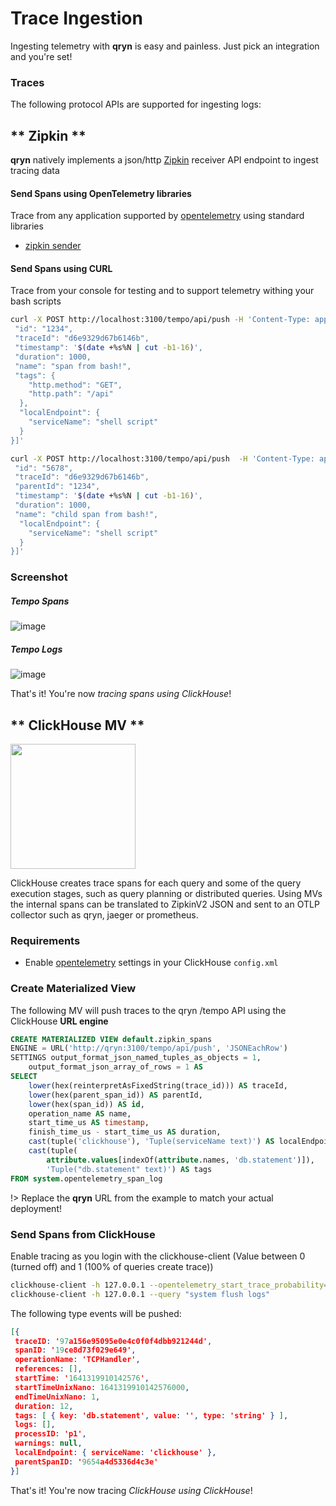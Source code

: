 # Trace Ingestion

Ingesting telemetry with **qryn** is easy and painless. Just pick an integration and you're set!


### Traces
The following protocol APIs are supported for ingesting logs:
<!-- tabs:start -->
## ** Zipkin **

**qryn** natively implements a json/http [Zipkin](https://zipkin.io/) receiver API endpoint to ingest tracing data

#### Send Spans using OpenTelemetry libraries

Trace from any application supported by [opentelemetry](https://github.com/open-telemetry) using standard libraries

- [zipkin sender](https://github.com/open-telemetry/opentelemetry-js/blob/main/examples/tracer-web/examples/zipkin/index.js)

#### Send Spans using CURL

Trace from your console for testing and to support telemetry withing your bash scripts

```bash
curl -X POST http://localhost:3100/tempo/api/push -H 'Content-Type: application/json' -d '[{
 "id": "1234",
 "traceId": "d6e9329d67b6146b",
 "timestamp": '$(date +%s%N | cut -b1-16)',
 "duration": 1000,
 "name": "span from bash!",
 "tags": {
    "http.method": "GET",
    "http.path": "/api"
  },
  "localEndpoint": {
    "serviceName": "shell script"
  }
}]'
```
```bash
curl -X POST http://localhost:3100/tempo/api/push  -H 'Content-Type: application/json' -d '[{
 "id": "5678",
 "traceId": "d6e9329d67b6146b",
 "parentId": "1234",
 "timestamp": '$(date +%s%N | cut -b1-16)',
 "duration": 1000,
 "name": "child span from bash!",
  "localEndpoint": {
    "serviceName": "shell script"
  }
}]'
```


### Screenshot
##### Tempo Spans
![image](https://user-images.githubusercontent.com/1423657/147878090-a7630467-433e-4912-a439-602ce719c21d.png)
##### Tempo Logs
![image](https://user-images.githubusercontent.com/1423657/147878505-4136912b-e8b4-492d-b98f-7137dfeee015.png)

That's it! You're now _tracing spans using ClickHouse_! 


## ** ClickHouse MV **

<img src="https://avatars.githubusercontent.com/u/54801242?s=200&v=4" width=200 />

ClickHouse creates trace spans for each query and some of the query execution stages, such as query planning or distributed queries.
Using MVs the internal spans can be translated to ZipkinV2 JSON and sent to an OTLP collector such as qryn, jaeger or prometheus.

### Requirements
- Enable [opentelemetry](https://clickhouse.com/docs/en/operations/opentelemetry/) settings in your ClickHouse `config.xml`


### Create Materialized View

The following MV will push traces to the qryn /tempo API using the ClickHouse **URL engine**
```sql
CREATE MATERIALIZED VIEW default.zipkin_spans
ENGINE = URL('http://qryn:3100/tempo/api/push', 'JSONEachRow')
SETTINGS output_format_json_named_tuples_as_objects = 1,
    output_format_json_array_of_rows = 1 AS
SELECT
    lower(hex(reinterpretAsFixedString(trace_id))) AS traceId,
    lower(hex(parent_span_id)) AS parentId,
    lower(hex(span_id)) AS id,
    operation_name AS name,
    start_time_us AS timestamp,
    finish_time_us - start_time_us AS duration,
    cast(tuple('clickhouse'), 'Tuple(serviceName text)') AS localEndpoint,
    cast(tuple(
        attribute.values[indexOf(attribute.names, 'db.statement')]),
        'Tuple("db.statement" text)') AS tags
FROM system.opentelemetry_span_log
```

!> Replace the **qryn** URL from the example to match your actual deployment!


### Send Spans from ClickHouse

Enable tracing as you login with the clickhouse-client (Value between 0 (turned off) and 1 (100% of queries create trace))
```bash
clickhouse-client -h 127.0.0.1 --opentelemetry_start_trace_probability=0.1 --query_id "a0c9f73a1c684e0ce66333477a3841bf-200" --query "select 1"
clickhouse-client -h 127.0.0.1 --query "system flush logs"

```

The following type events will be pushed:
```json
[{
 traceID: '97a156e95095e0e4c0f0f4dbb921244d',
 spanID: '19ce8d73f029e649',
 operationName: 'TCPHandler',
 references: [],
 startTime: '1641319910142576',
 startTimeUnixNano: 1641319910142576000,
 endTimeUnixNano: 1,
 duration: 12,
 tags: [ { key: 'db.statement', value: '', type: 'string' } ],
 logs: [],
 processID: 'p1',
 warnings: null,
 localEndpoint: { serviceName: 'clickhouse' },
 parentSpanID: '9654a4d5336d4c3e'
}]
```

That's it! You're now tracing _ClickHouse using ClickHouse_! 


<!-- tabs:end -->
